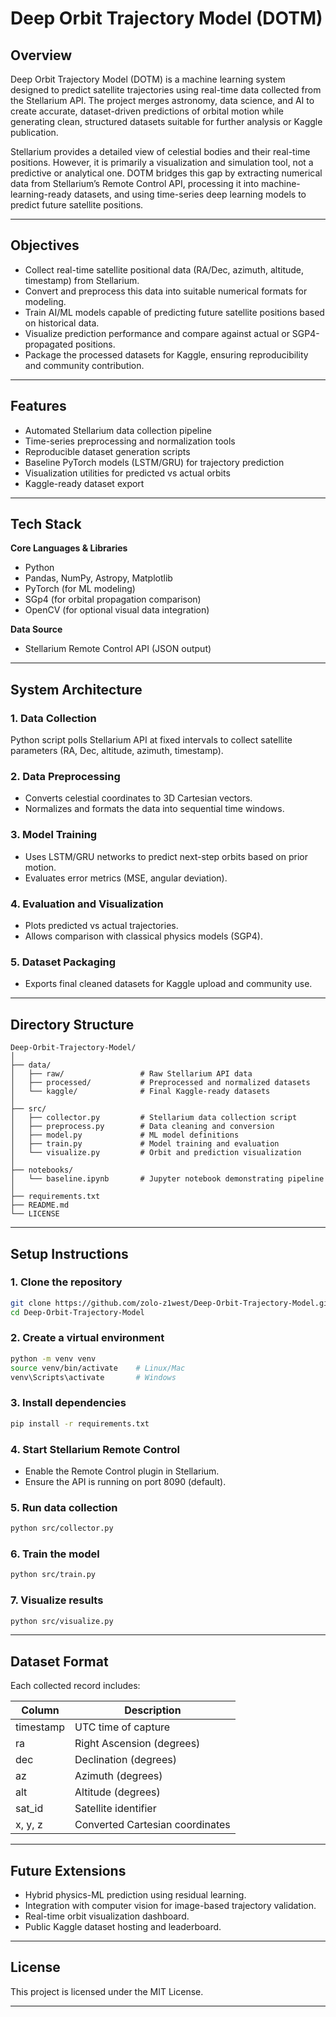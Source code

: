 # Deep Orbit Trajectory Model (DOTM)

## Overview
Deep Orbit Trajectory Model (DOTM) is a machine learning system designed to predict satellite trajectories using real-time data collected from the Stellarium API. The project merges astronomy, data science, and AI to create accurate, dataset-driven predictions of orbital motion while generating clean, structured datasets suitable for further analysis or Kaggle publication.

Stellarium provides a detailed view of celestial bodies and their real-time positions. However, it is primarily a visualization and simulation tool, not a predictive or analytical one. DOTM bridges this gap by extracting numerical data from Stellarium’s Remote Control API, processing it into machine-learning-ready datasets, and using time-series deep learning models to predict future satellite positions.

---

## Objectives
- Collect real-time satellite positional data (RA/Dec, azimuth, altitude, timestamp) from Stellarium.  
- Convert and preprocess this data into suitable numerical formats for modeling.  
- Train AI/ML models capable of predicting future satellite positions based on historical data.  
- Visualize prediction performance and compare against actual or SGP4-propagated positions.  
- Package the processed datasets for Kaggle, ensuring reproducibility and community contribution.

---

## Features
- Automated Stellarium data collection pipeline  
- Time-series preprocessing and normalization tools  
- Reproducible dataset generation scripts  
- Baseline PyTorch models (LSTM/GRU) for trajectory prediction  
- Visualization utilities for predicted vs actual orbits  
- Kaggle-ready dataset export  

---

## Tech Stack
**Core Languages & Libraries**
- Python  
- Pandas, NumPy, Astropy, Matplotlib  
- PyTorch (for ML modeling)  
- SGp4 (for orbital propagation comparison)  
- OpenCV (for optional visual data integration)  

**Data Source**
- Stellarium Remote Control API (JSON output)

---

## System Architecture

### 1. Data Collection
Python script polls Stellarium API at fixed intervals to collect satellite parameters (RA, Dec, altitude, azimuth, timestamp).  

### 2. Data Preprocessing
- Converts celestial coordinates to 3D Cartesian vectors.  
- Normalizes and formats the data into sequential time windows.  

### 3. Model Training
- Uses LSTM/GRU networks to predict next-step orbits based on prior motion.  
- Evaluates error metrics (MSE, angular deviation).  

### 4. Evaluation and Visualization
- Plots predicted vs actual trajectories.  
- Allows comparison with classical physics models (SGP4).  

### 5. Dataset Packaging
- Exports final cleaned datasets for Kaggle upload and community use.  

---

## Directory Structure
```
Deep-Orbit-Trajectory-Model/
│
├── data/
│   ├── raw/                 # Raw Stellarium API data
│   ├── processed/           # Preprocessed and normalized datasets
│   └── kaggle/              # Final Kaggle-ready datasets
│
├── src/
│   ├── collector.py         # Stellarium data collection script
│   ├── preprocess.py        # Data cleaning and conversion
│   ├── model.py             # ML model definitions
│   ├── train.py             # Model training and evaluation
│   └── visualize.py         # Orbit and prediction visualization
│
├── notebooks/
│   └── baseline.ipynb       # Jupyter notebook demonstrating pipeline
│
├── requirements.txt
├── README.md
└── LICENSE
```

---

## Setup Instructions

### 1. Clone the repository
```bash
git clone https://github.com/zolo-z1west/Deep-Orbit-Trajectory-Model.git
cd Deep-Orbit-Trajectory-Model
```

### 2. Create a virtual environment
```bash
python -m venv venv
source venv/bin/activate    # Linux/Mac
venv\Scripts\activate       # Windows
```

### 3. Install dependencies
```bash
pip install -r requirements.txt
```

### 4. Start Stellarium Remote Control
- Enable the Remote Control plugin in Stellarium.  
- Ensure the API is running on port 8090 (default).  

### 5. Run data collection
```bash
python src/collector.py
```

### 6. Train the model
```bash
python src/train.py
```

### 7. Visualize results
```bash
python src/visualize.py
```

---

## Dataset Format
Each collected record includes:

| Column     | Description                      |
|------------|----------------------------------|
| timestamp  | UTC time of capture               |
| ra         | Right Ascension (degrees)         |
| dec        | Declination (degrees)             |
| az         | Azimuth (degrees)                 |
| alt        | Altitude (degrees)                |
| sat_id     | Satellite identifier              |
| x, y, z    | Converted Cartesian coordinates   |

---

## Future Extensions
- Hybrid physics-ML prediction using residual learning.  
- Integration with computer vision for image-based trajectory validation.  
- Real-time orbit visualization dashboard.  
- Public Kaggle dataset hosting and leaderboard.  

---

## License
This project is licensed under the MIT License.  

---


